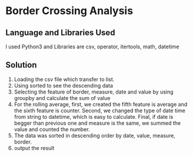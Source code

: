 # Border Crossing Analysis



## Language and Libraries Used
I used Python3 and Libraries are csv, operator, itertools, math, datetime

## Solution
1. Loading the csv file which transfer to list.
2. Using sorted to see the descending data
3. Selecting the feature of border, measure, date and value by using groupby and calculate the sum of value 
4. For the rolling average, first, we created the fifth feature is average and the sixth feature is counter. Second, we changed the type of date time from string to datetime, which is easy to calculate. Final, if date is begger than previous one and measure is the same, we summed the value and counted the number.  
5. The data was sorted in descending order by date, value, measure, border.
6. output the result

